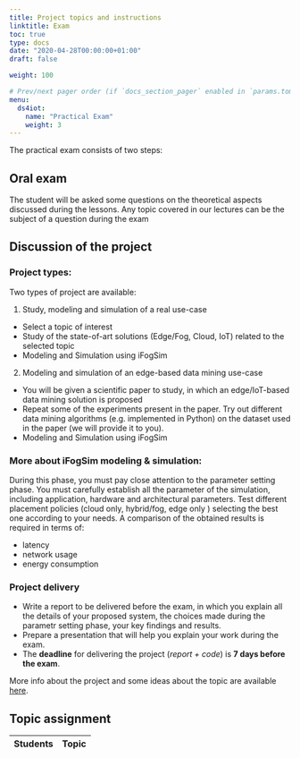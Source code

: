 ```yaml
---
title: Project topics and instructions
linktitle: Exam
toc: true
type: docs
date: "2020-04-28T00:00:00+01:00"
draft: false

weight: 100

# Prev/next pager order (if `docs_section_pager` enabled in `params.toml`)menu:
menu:
  ds4iot:
    name: "Practical Exam"
    weight: 3
---
```


The practical exam consists of two steps:

## Oral exam
 The student will be asked some questions on the theoretical aspects discussed during the lessons. 
 Any topic covered in our lectures can be the subject of a question during the exam

## Discussion of the project
### Project types:
Two types of project are available:
1) Study, modeling and simulation of a real use-case
- Select a topic of interest
- Study of the state-of-art solutions (Edge/Fog, Cloud, IoT) related to the selected topic
- Modeling and Simulation using iFogSim
2) Modeling and simulation of an edge-based data mining use-case
- You will be given a scientific paper to study, in which an edge/IoT-based data mining solution is proposed
- Repeat some of the experiments present in the paper. Try out different data mining algorithms (e.g. implemented in Python) on the dataset used in the paper (we will provide it to you).
- Modeling and Simulation using iFogSim

### More about iFogSim modeling & simulation:
During this phase, you must pay close attention to the parameter setting phase. You must carefully establish all the parameter of the simulation, including application, hardware and architectural parameters.
Test different placement policies (cloud only, hybrid/fog, edge only ) selecting the best one
according to your needs. A comparison of the obtained results is required in terms of:
- latency
- network usage
- energy consumption

### Project delivery
- Write a report to be delivered before the exam, in which you explain all the details of your proposed system, the choices made during the parametr setting phase, your key findings and results.
- Prepare a presentation that will help you explain your work during the exam.
- The **deadline** for delivering the project (*report + code*) is **7 days before the exam**.

More info about the project and some ideas about the topic are available [here](pdf/Projects.pdf).

## Topic assignment

| Students               | Topic		  |
| ---------------------- | ---------------------- |
